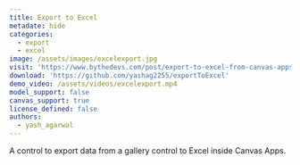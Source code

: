```yaml
---
title: Export to Excel
metadate: hide
categories:
  - export
  - excel
image: /assets/images/excelexport.jpg
visit: 'https://www.bythedevs.com/post/export-to-excel-from-canvas-apps-in-power-apps-using-pcf'
download: 'https://github.com/yashag2255/exportToExcel'
demo_video: /assets/videos/excelexport.mp4
model_support: false
canvas_support: true
license_defined: false
authors:
  - yash_agarwal
---
```


A control to export data from a gallery control to Excel inside Canvas Apps.
